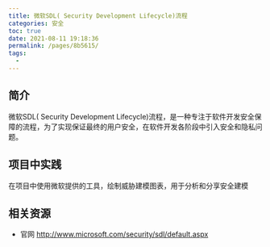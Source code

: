 ```yaml
---
title: 微软SDL( Security Development Lifecycle)流程
categories: 安全
toc: true
date: 2021-08-11 19:18:36
permalink: /pages/8b5615/
tags: 
  - 
---
```


## 简介
微软SDL( Security Development Lifecycle)流程，是一种专注于软件开发安全保障的流程，为了实现保证最终的用户安全，在软件开发各阶段中引入安全和隐私问题。

## 项目中实践

在项目中使用微软提供的工具，绘制威胁建模图表，用于分析和分享安全建模

## 相关资源

- 官网 http://www.microsoft.com/security/sdl/default.aspx 

